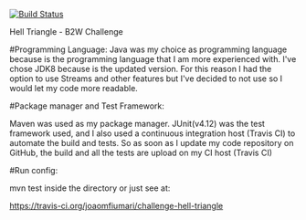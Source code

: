 [![Build Status](https://travis-ci.org/joaomfiumari/challenge-hell-triangle.svg?branch=master)](https://travis-ci.org/joaomfiumari/challenge-hell-triangle)

Hell Triangle - B2W Challenge

#Programming Language:
Java was my choice as programming language because is the programming language that I am more experienced with. I've chose JDK8 because is the updated version. For this reason I had the option to use Streams and other features but I've decided to not use so I would let my code more readable.

#Package manager and Test Framework:

Maven was used as my package manager. JUnit(v4.12) was the test framework used, and I also used a continuous integration host (Travis CI) to automate the build and tests. So as soon as I update my code repository on GitHub, the build and all the tests are upload on my CI host (Travis CI) 

#Run config:

mvn test inside the directory or just see at:

https://travis-ci.org/joaomfiumari/challenge-hell-triangle
